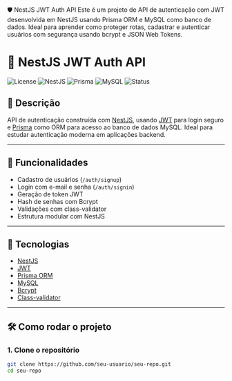 🛡️ NestJS JWT Auth API
Este é um projeto de API de autenticação com JWT desenvolvida em NestJS usando Prisma ORM e MySQL como banco de dados.
Ideal para aprender como proteger rotas, cadastrar e autenticar usuários com segurança usando bcrypt e JSON Web Tokens.

# 🔐 NestJS JWT Auth API

![License](https://img.shields.io/badge/license-MIT-blue.svg)
![NestJS](https://img.shields.io/badge/NestJS-v10-red)
![Prisma](https://img.shields.io/badge/Prisma-ORM-blue)
![MySQL](https://img.shields.io/badge/Database-MySQL-yellow)
![Status](https://img.shields.io/badge/status-em%20desenvolvimento-orange)

## 📘 Descrição

API de autenticação construída com [NestJS](https://nestjs.com/), usando [JWT](https://jwt.io/) para login seguro e [Prisma](https://www.prisma.io/) como ORM para acesso ao banco de dados MySQL. Ideal para estudar autenticação moderna em aplicações backend.

---

## 🚀 Funcionalidades

- Cadastro de usuários (`/auth/signup`)
- Login com e-mail e senha (`/auth/signin`)
- Geração de token JWT
- Hash de senhas com Bcrypt
- Validações com class-validator
- Estrutura modular com NestJS

---

## 🧱 Tecnologias

- [NestJS](https://nestjs.com/)
- [JWT](https://jwt.io/)
- [Prisma ORM](https://www.prisma.io/)
- [MySQL](https://www.mysql.com/)
- [Bcrypt](https://www.npmjs.com/package/bcrypt)
- [Class-validator](https://github.com/typestack/class-validator)

---

## 🛠️ Como rodar o projeto

### 1. Clone o repositório

```bash
git clone https://github.com/seu-usuario/seu-repo.git
cd seu-repo
